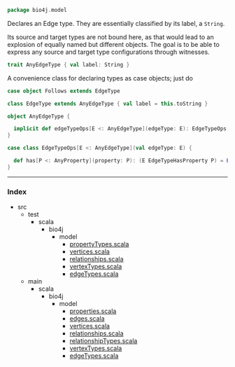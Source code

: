 
```scala
package bio4j.model
```

  Declares an Edge type. They are essentially classified by its label, a `String`.

  Its source and target types are not bound here, as that would lead to an explosion of equally named but different objects. The goal is to be able to express any source and target type configurations through witnesses.


```scala
trait AnyEdgeType { val label: String }
```

  A convenience class for declaring types as case objects; just do

  ``` scala
  case object Follows extends EdgeType
  ```


```scala
class EdgeType extends AnyEdgeType { val label = this.toString }

object AnyEdgeType {

  implicit def edgeTypeOps[E <: AnyEdgeType](edgeType: E): EdgeTypeOps[E] = EdgeTypeOps(edgeType) 
}
```



```scala
case class EdgeTypeOps[E <: AnyEdgeType](val edgeType: E) {

  def has[P <: AnyProperty](property: P): (E EdgeTypeHasProperty P) = EdgeTypeHasProperty(edgeType, property)
}
```


------

### Index

+ src
  + test
    + scala
      + bio4j
        + model
          + [propertyTypes.scala][test/scala/bio4j/model/propertyTypes.scala]
          + [vertices.scala][test/scala/bio4j/model/vertices.scala]
          + [relationships.scala][test/scala/bio4j/model/relationships.scala]
          + [vertexTypes.scala][test/scala/bio4j/model/vertexTypes.scala]
          + [edgeTypes.scala][test/scala/bio4j/model/edgeTypes.scala]
  + main
    + scala
      + bio4j
        + model
          + [properties.scala][main/scala/bio4j/model/properties.scala]
          + [edges.scala][main/scala/bio4j/model/edges.scala]
          + [vertices.scala][main/scala/bio4j/model/vertices.scala]
          + [relationships.scala][main/scala/bio4j/model/relationships.scala]
          + [relationshipTypes.scala][main/scala/bio4j/model/relationshipTypes.scala]
          + [vertexTypes.scala][main/scala/bio4j/model/vertexTypes.scala]
          + [edgeTypes.scala][main/scala/bio4j/model/edgeTypes.scala]

[test/scala/bio4j/model/propertyTypes.scala]: ../../../../test/scala/bio4j/model/propertyTypes.scala.md
[test/scala/bio4j/model/vertices.scala]: ../../../../test/scala/bio4j/model/vertices.scala.md
[test/scala/bio4j/model/relationships.scala]: ../../../../test/scala/bio4j/model/relationships.scala.md
[test/scala/bio4j/model/vertexTypes.scala]: ../../../../test/scala/bio4j/model/vertexTypes.scala.md
[test/scala/bio4j/model/edgeTypes.scala]: ../../../../test/scala/bio4j/model/edgeTypes.scala.md
[main/scala/bio4j/model/properties.scala]: properties.scala.md
[main/scala/bio4j/model/edges.scala]: edges.scala.md
[main/scala/bio4j/model/vertices.scala]: vertices.scala.md
[main/scala/bio4j/model/relationships.scala]: relationships.scala.md
[main/scala/bio4j/model/relationshipTypes.scala]: relationshipTypes.scala.md
[main/scala/bio4j/model/vertexTypes.scala]: vertexTypes.scala.md
[main/scala/bio4j/model/edgeTypes.scala]: edgeTypes.scala.md